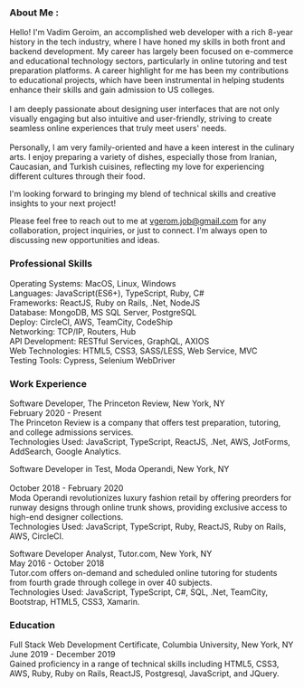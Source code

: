 ### About Me :
Hello! I'm Vadim Geroim, an accomplished web developer with a rich 8-year history in the tech industry, where I have honed my skills in both front and backend development. My career has largely been focused on e-commerce and educational technology sectors, particularly in online tutoring and test preparation platforms. A career highlight for me has been my contributions to educational projects, which have been instrumental in helping students enhance their skills and gain admission to US colleges.<br />
<br />
I am deeply passionate about designing user interfaces that are not only visually engaging but also intuitive and user-friendly, striving to create seamless online experiences that truly meet users' needs.<br />
<br />
Personally, I am very family-oriented and have a keen interest in the culinary arts. I enjoy preparing a variety of dishes, especially those from Iranian, Caucasian, and Turkish cuisines, reflecting my love for experiencing different cultures through their food.

I'm looking forward to bringing my blend of technical skills and creative insights to your next project!<br />

Please feel free to reach out to me at vgerom.job@gmail.com for any collaboration, project inquiries, or just to connect. I'm always open to discussing new opportunities and ideas.


### Professional Skills
Operating Systems: MacOS, Linux, Windows<br />
Languages: JavaScript(ES6+), TypeScript, Ruby, C#<br />
Frameworks: ReactJS, Ruby on Rails, .Net, NodeJS<br />
Database: MongoDB, MS SQL Server, PostgreSQL<br />
Deploy: CircleCI, AWS, TeamCity, CodeShip<br />
Networking: TCP/IP, Routers, Hub<br />
API Development: RESTful Services, GraphQL, AXIOS<br />
Web Technologies: HTML5, CSS3, SASS/LESS, Web Service, MVC<br />
Testing Tools: Cypress, Selenium WebDriver

### Work Experience
Software Developer, The Princeton Review, New York, NY					    
February 2020 - Present<br />
The Princeton Review is a company that offers test preparation, tutoring, and college admissions services.<br />
Technologies Used: JavaScript, TypeScript, ReactJS, .Net, AWS, JotForms, AddSearch, Google Analytics.<br />

Software Developer in Test, Moda Operandi, New York, NY<br />				
October 2018 - February 2020<br />
Moda Operandi revolutionizes luxury fashion retail by offering preorders for runway designs through online trunk shows, providing exclusive access to high-end designer collections.<br />
Technologies Used: JavaScript, TypeScript, Ruby, ReactJS, Ruby on Rails, AWS, CircleCI.<br />

Software Developer Analyst, Tutor.com, New York, NY								     
May 2016 - October 2018<br />
Tutor.com offers on-demand and scheduled online tutoring for students from fourth grade through college in over 40 subjects.<br />
Technologies Used: JavaScript, TypeScript, C#, SQL, .Net, TeamCity, Bootstrap, HTML5, CSS3, Xamarin.

### Education
Full Stack Web Development Certificate, Columbia University, New York, NY<br />	
June 2019 - December 2019<br />
Gained proficiency in a range of technical skills including HTML5, CSS3, AWS, Ruby, Ruby on Rails, ReactJS, Postgresql, JavaScript, and JQuery.

<!---
vadim-geroim/vadim-geroim is a ✨ special ✨ repository because its `README.md` (this file) appears on your GitHub profile.
You can click the Preview link to take a look at your changes.
--->
